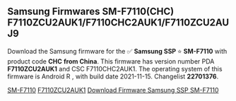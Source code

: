 <h2>Samsung Firmwares SM-F7110(CHC) F7110ZCU2AUK1/F7110CHC2AUK1/F7110ZCU2AUJ9</h2>
Download the Samsung firmware for the ✅ <strong>Samsung SSP </strong> ⭐ <strong>SM-F7110</strong> with product code <strong>CHC</strong> <strong> from China</strong>. This firmware has version number PDA <strong>F7110ZCU2AUK1</strong> and CSC F7110CHC2AUK1. The operating system of this firmware is Android R , with build date 2021-11-15. Changelist <strong>22701376</strong>.


[SM-F7110](https://samfirm.shop/samsung/model/SM-F7110)
[F7110ZCU2AUK1](https://samfirm.shop/samsung/pda/F7110ZCU2AUK1)
[Download Firmware Samsung SSP SM-F7110](https://samfirm.shop/samsung/firmware/474284)
